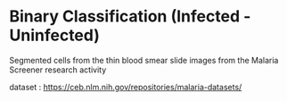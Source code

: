 # Binary Classification (Infected - Uninfected)

Segmented cells from the thin blood smear slide images from the Malaria Screener research activity

dataset : https://ceb.nlm.nih.gov/repositories/malaria-datasets/